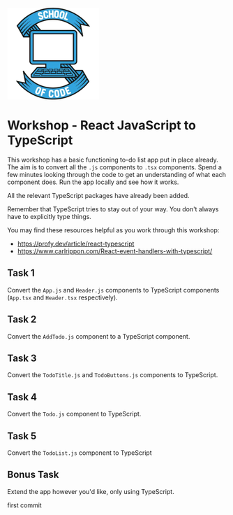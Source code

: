 ![](./src/soc-logo.svg)

# Workshop - React JavaScript to TypeScript

This workshop has a basic functioning to-do list app put in place already. The aim is to convert all the `.js` components to `.tsx` components. Spend a few minutes looking through the code to get an understanding of what each component does. Run the app locally and see how it works.

All the relevant TypeScript packages have already been added.

Remember that TypeScript tries to stay out of your way. You don't always have to explicitly type things.

You may find these resources helpful as you work through this workshop:

- https://profy.dev/article/react-typescript
- https://www.carlrippon.com/React-event-handlers-with-typescript/

## Task 1

Convert the `App.js` and `Header.js` components to TypeScript components (`App.tsx` and `Header.tsx` respectively).

## Task 2

Convert the `AddTodo.js` component to a TypeScript component.

## Task 3

Convert the `TodoTitle.js` and `TodoButtons.js` components to TypeScript.

## Task 4

Convert the `Todo.js` component to TypeScript.

## Task 5

Convert the `TodoList.js` component to TypeScript

## Bonus Task

Extend the app however you'd like, only using TypeScript.

first commit
